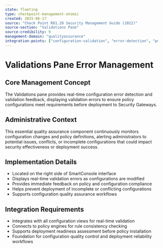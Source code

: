 ```yaml
---
state: fleeting
type: checkpoint-management-atomic
created: 2025-06-17
source: "Check Point R81.20 Security Management Guide (2022)"
source-section: "Validations Pane"
source-credibility: 9
management-domain: "qualityassurance"
integration-points: ["configuration-validation", "error-detection", "policy-compliance", "deployment-readiness"]
---
```


# Validations Pane Error Management

## Core Management Concept
The Validations pane provides real-time configuration error detection and validation feedback, displaying validation errors to ensure policy configurations meet requirements before deployment to Security Gateways.

## Administrative Context
This essential quality assurance component continuously monitors configuration changes and policy definitions, alerting administrators to potential issues, conflicts, or incomplete configurations that could impact security effectiveness or deployment success.

## Implementation Details
- Located on the right side of SmartConsole interface
- Displays real-time validation errors as configurations are modified
- Provides immediate feedback on policy and configuration compliance
- Helps prevent deployment of incomplete or conflicting configurations
- Supports configuration quality assurance workflows

## Integration Requirements
- Integrates with all configuration views for real-time validation
- Connects to policy engines for rule consistency checking
- Supports deployment readiness assessment before policy installation
- Foundation for configuration quality control and deployment reliability workflows